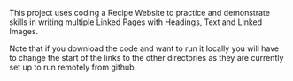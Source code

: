 This project uses coding a Recipe Website to practice and demonstrate skills 
in writing multiple Linked Pages with Headings, Text and Linked Images.

Note that if you download the code and want to run it locally you will have 
to change the start of the links to the other directories as they are
currently set up to run remotely from github.
